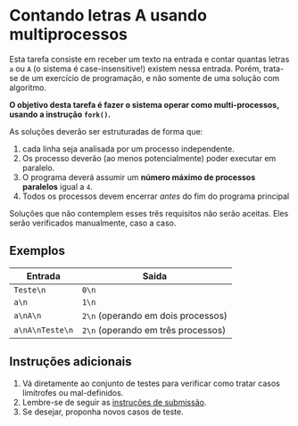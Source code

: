 # Contando letras A usando multiprocessos

Esta tarefa consiste em receber um texto na entrada e contar quantas letras `a`
ou `A` (o sistema é case-insensitive!) existem nessa entrada. Porém, trata-se de
um exercício de programação, e não somente de uma solução com algoritmo.

**O objetivo desta tarefa é fazer o sistema operar como multi-processos,
usando a instrução `fork()`.**

As soluções deverão ser estruturadas de forma que:

1. cada linha seja analisada por
um processo independente.
1. Os processo deverão (ao menos potencialmente) poder
executar em paralelo.
1. O programa deverá assumir um **número máximo de processos paralelos** igual a
`4`.
1. Todos os processos devem encerrar *antes* do fim do programa principal

Soluções que não contemplem esses três requisitos não serão aceitas. Eles serão
verificados manualmente, caso a caso.

## Exemplos

Entrada | Saida
------- | -----
`Teste\n` | `0\n`
`a\n` | `1\n`
`a\nA\n` | `2\n` (operando em dois processos)
`a\nA\nTeste\n` | `2\n` (operando em três processos)


## Instruções adicionais

1. Vá diretamente ao conjunto de testes para verificar como tratar casos
   limítrofes ou mal-definidos.
1. Lembre-se de seguir as [instruções de submissão](docs/instrucoes.md).
1. Se desejar, proponha novos casos de teste.

